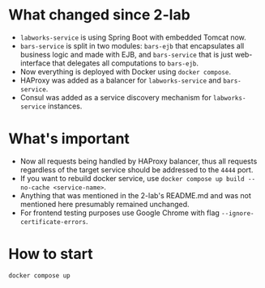 # What changed since 2-lab

* `labworks-service` is using Spring Boot with embedded Tomcat now.
* `bars-service` is split in two modules: `bars-ejb` that encapsulates all business logic and made with EJB, and
  `bars-service` that is just web-interface that delegates all computations to `bars-ejb`.
* Now everything is deployed with Docker using `docker compose`.
* HAProxy was added as a balancer for `labworks-service` and `bars-service`.
* Consul was added as a service discovery mechanism for `labworks-service` instances.

# What's important

* Now all requests being handled by HAProxy balancer, thus all requests regardless of the target service should be
  addressed to the `4444` port.
* If you want to rebuild docker service, use `docker compose up build --no-cache <service-name>`.
* Anything that was mentioned in the 2-lab's README.md and was not mentioned here presumably remained unchanged.
* For frontend testing purposes use Google Chrome with flag `--ignore-certificate-errors`. 

# How to start

```shell
docker compose up
```
